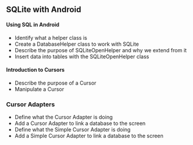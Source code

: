 ## SQLite with Android

#### Using SQL in Android

- Identify what a helper class is
- Create a DatabaseHelper class to work with SQLite
- Describe the purpose of SQLiteOpenHelper and why we extend from it
- Insert data into tables with the SQLiteOpenHelper class

#### Introduction to Cursors

- Describe the purpose of a Cursor
- Manipulate a Cursor

### Cursor Adapters

- Define what the Cursor Adapter is doing
- Add a Cursor Adapter to link a database to the screen
- Define what the Simple Cursor Adapter is doing
- Add a Simple Cursor Adapter to link a database to the screen
